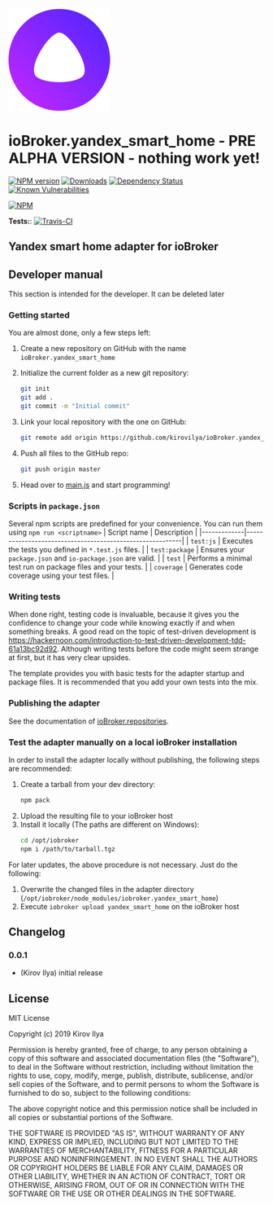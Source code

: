 ![Logo](admin/yandex_smart_home.png)
# ioBroker.yandex_smart_home - PRE ALPHA VERSION - nothing work yet!

[![NPM version](http://img.shields.io/npm/v/iobroker.yandex_smart_home.svg)](https://www.npmjs.com/package/iobroker.yandex_smart_home)
[![Downloads](https://img.shields.io/npm/dm/iobroker.yandex_smart_home.svg)](https://www.npmjs.com/package/iobroker.yandex_smart_home)
[![Dependency Status](https://img.shields.io/david/kirovilya/iobroker.yandex_smart_home.svg)](https://david-dm.org/kirovilya/iobroker.yandex_smart_home)
[![Known Vulnerabilities](https://snyk.io/test/github/kirovilya/ioBroker.yandex_smart_home/badge.svg)](https://snyk.io/test/github/kirovilya/ioBroker.yandex_smart_home)

[![NPM](https://nodei.co/npm/iobroker.yandex_smart_home.png?downloads=true)](https://nodei.co/npm/iobroker.yandex_smart_home/)

**Tests:**: [![Travis-CI](http://img.shields.io/travis/kirovilya/ioBroker.yandex_smart_home/master.svg)](https://travis-ci.org/kirovilya/ioBroker.yandex_smart_home)

## Yandex smart home adapter for ioBroker


## Developer manual
This section is intended for the developer. It can be deleted later

### Getting started

You are almost done, only a few steps left:
1. Create a new repository on GitHub with the name `ioBroker.yandex_smart_home`
1. Initialize the current folder as a new git repository:  
    ```bash
    git init
    git add .
    git commit -m "Initial commit"
    ```
1. Link your local repository with the one on GitHub:  
    ```bash
    git remote add origin https://github.com/kirovilya/ioBroker.yandex_smart_home
    ```

1. Push all files to the GitHub repo:  
    ```bash
    git push origin master
    ```
1. Head over to [main.js](main.js) and start programming!

### Scripts in `package.json`
Several npm scripts are predefined for your convenience. You can run them using `npm run <scriptname>`
| Script name | Description                                              |
|-------------|----------------------------------------------------------|
| `test:js`   | Executes the tests you defined in `*.test.js` files.     |
| `test:package`    | Ensures your `package.json` and `io-package.json` are valid. |
| `test` | Performs a minimal test run on package files and your tests. |
| `coverage` | Generates code coverage using your test files. |

### Writing tests
When done right, testing code is invaluable, because it gives you the 
confidence to change your code while knowing exactly if and when 
something breaks. A good read on the topic of test-driven development 
is https://hackernoon.com/introduction-to-test-driven-development-tdd-61a13bc92d92. 
Although writing tests before the code might seem strange at first, but it has very 
clear upsides.

The template provides you with basic tests for the adapter startup and package files.
It is recommended that you add your own tests into the mix.

### Publishing the adapter
See the documentation of [ioBroker.repositories](https://github.com/ioBroker/ioBroker.repositories#requirements-for-adapter-to-get-added-to-the-latest-repository).

### Test the adapter manually on a local ioBroker installation
In order to install the adapter locally without publishing, the following steps are recommended:
1. Create a tarball from your dev directory:  
    ```bash
    npm pack
    ```
1. Upload the resulting file to your ioBroker host
1. Install it locally (The paths are different on Windows):
    ```bash
    cd /opt/iobroker
    npm i /path/to/tarball.tgz
    ```

For later updates, the above procedure is not necessary. Just do the following:
1. Overwrite the changed files in the adapter directory (`/opt/iobroker/node_modules/iobroker.yandex_smart_home`)
1. Execute `iobroker upload yandex_smart_home` on the ioBroker host

## Changelog

### 0.0.1
* (Kirov Ilya) initial release

## License
MIT License

Copyright (c) 2019 Kirov Ilya

Permission is hereby granted, free of charge, to any person obtaining a copy
of this software and associated documentation files (the "Software"), to deal
in the Software without restriction, including without limitation the rights
to use, copy, modify, merge, publish, distribute, sublicense, and/or sell
copies of the Software, and to permit persons to whom the Software is
furnished to do so, subject to the following conditions:

The above copyright notice and this permission notice shall be included in all
copies or substantial portions of the Software.

THE SOFTWARE IS PROVIDED "AS IS", WITHOUT WARRANTY OF ANY KIND, EXPRESS OR
IMPLIED, INCLUDING BUT NOT LIMITED TO THE WARRANTIES OF MERCHANTABILITY,
FITNESS FOR A PARTICULAR PURPOSE AND NONINFRINGEMENT. IN NO EVENT SHALL THE
AUTHORS OR COPYRIGHT HOLDERS BE LIABLE FOR ANY CLAIM, DAMAGES OR OTHER
LIABILITY, WHETHER IN AN ACTION OF CONTRACT, TORT OR OTHERWISE, ARISING FROM,
OUT OF OR IN CONNECTION WITH THE SOFTWARE OR THE USE OR OTHER DEALINGS IN THE
SOFTWARE.